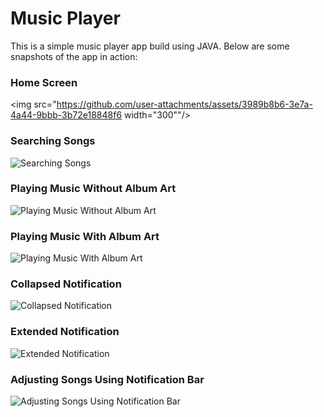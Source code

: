# Music Player

This is a simple music player app build using JAVA. Below are some snapshots of the app in action:

### Home Screen

<img src="https://github.com/user-attachments/assets/3989b8b6-3e7a-4a44-9bbb-3b72e18848f6 width="300""/>

### Searching Songs
![Searching Songs](assets/snapshots/searching_song.png)


### Playing Music Without Album Art
![Playing Music Without Album Art](assets/snapshots/playing_music_without_album_art.png)

### Playing Music With Album Art
![Playing Music With Album Art](assets/snapshots/playing_music_with_album_art.png)

### Collapsed Notification
![Collapsed Notification](assets/snapshots/collapsed_notification.png)

### Extended Notification
![Extended Notification](assets/snapshots/extended_notification.png)

### Adjusting Songs Using Notification Bar
![Adjusting Songs Using Notification Bar](assets/snapshots/adjusting_songs_using_notification_bar.png)
